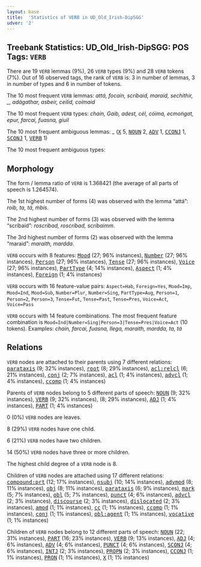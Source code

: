 ```yaml
---
layout: base
title:  'Statistics of VERB in UD_Old_Irish-DipSGG'
udver: '2'
---
```


## Treebank Statistics: UD_Old_Irish-DipSGG: POS Tags: `VERB`

There are 19 `VERB` lemmas (9%), 26 `VERB` types (9%) and 28 `VERB` tokens (7%).
Out of 16 observed tags, the rank of `VERB` is: 3 in number of lemmas, 3 in number of types and 6 in number of tokens.

The 10 most frequent `VERB` lemmas: <em>attá, focain, scríbaid, maraid, sechithir, _, adágathar, asbeir, ceilid, coímaid</em>

The 10 most frequent `VERB` types:  <em>chain, Gaib, adest, cél, cóima, ecmoṅgat, epur, farcai, fuasna, giuil</em>

The 10 most frequent ambiguous lemmas: <em>_</em> (<tt><a href="sga_dipsgg-pos-X.html">X</a></tt> 5, <tt><a href="sga_dipsgg-pos-NOUN.html">NOUN</a></tt> 2, <tt><a href="sga_dipsgg-pos-ADV.html">ADV</a></tt> 1, <tt><a href="sga_dipsgg-pos-CCONJ.html">CCONJ</a></tt> 1, <tt><a href="sga_dipsgg-pos-SCONJ.html">SCONJ</a></tt> 1, <tt><a href="sga_dipsgg-pos-VERB.html">VERB</a></tt> 1)

The 10 most frequent ambiguous types:  



## Morphology

The form / lemma ratio of `VERB` is 1.368421 (the average of all parts of speech is 1.264574).

The 1st highest number of forms (4) was observed with the lemma “attá”: <em>roib, ta, tá, ṁbís</em>.

The 2nd highest number of forms (3) was observed with the lemma “scríbaid”: <em>roscribad, roscríbad, scríbaimm</em>.

The 3rd highest number of forms (2) was observed with the lemma “maraid”: <em>maraith, mardda</em>.

`VERB` occurs with 8 features: <tt><a href="sga_dipsgg-feat-Mood.html">Mood</a></tt> (27; 96% instances), <tt><a href="sga_dipsgg-feat-Number.html">Number</a></tt> (27; 96% instances), <tt><a href="sga_dipsgg-feat-Person.html">Person</a></tt> (27; 96% instances), <tt><a href="sga_dipsgg-feat-Tense.html">Tense</a></tt> (27; 96% instances), <tt><a href="sga_dipsgg-feat-Voice.html">Voice</a></tt> (27; 96% instances), <tt><a href="sga_dipsgg-feat-PartType.html">PartType</a></tt> (4; 14% instances), <tt><a href="sga_dipsgg-feat-Aspect.html">Aspect</a></tt> (1; 4% instances), <tt><a href="sga_dipsgg-feat-Foreign.html">Foreign</a></tt> (1; 4% instances)

`VERB` occurs with 16 feature-value pairs: `Aspect=Hab`, `Foreign=Yes`, `Mood=Imp`, `Mood=Ind`, `Mood=Sub`, `Number=Plur`, `Number=Sing`, `PartType=Aug`, `Person=1`, `Person=2`, `Person=3`, `Tense=Fut`, `Tense=Past`, `Tense=Pres`, `Voice=Act`, `Voice=Pass`

`VERB` occurs with 14 feature combinations.
The most frequent feature combination is `Mood=Ind|Number=Sing|Person=3|Tense=Pres|Voice=Act` (10 tokens).
Examples: <em>chain, farcai, fuasna, llega, maraith, mardda, ta, tá</em>


## Relations

`VERB` nodes are attached to their parents using 7 different relations: <tt><a href="sga_dipsgg-dep-parataxis.html">parataxis</a></tt> (9; 32% instances), <tt><a href="sga_dipsgg-dep-root.html">root</a></tt> (8; 29% instances), <tt><a href="sga_dipsgg-dep-acl-relcl.html">acl:relcl</a></tt> (6; 21% instances), <tt><a href="sga_dipsgg-dep-conj.html">conj</a></tt> (2; 7% instances), <tt><a href="sga_dipsgg-dep-acl.html">acl</a></tt> (1; 4% instances), <tt><a href="sga_dipsgg-dep-advcl.html">advcl</a></tt> (1; 4% instances), <tt><a href="sga_dipsgg-dep-ccomp.html">ccomp</a></tt> (1; 4% instances)

Parents of `VERB` nodes belong to 5 different parts of speech: <tt><a href="sga_dipsgg-pos-NOUN.html">NOUN</a></tt> (9; 32% instances), <tt><a href="sga_dipsgg-pos-VERB.html">VERB</a></tt> (9; 32% instances),  (8; 29% instances), <tt><a href="sga_dipsgg-pos-ADJ.html">ADJ</a></tt> (1; 4% instances), <tt><a href="sga_dipsgg-pos-PART.html">PART</a></tt> (1; 4% instances)

0 (0%) `VERB` nodes are leaves.

8 (29%) `VERB` nodes have one child.

6 (21%) `VERB` nodes have two children.

14 (50%) `VERB` nodes have three or more children.

The highest child degree of a `VERB` node is 8.

Children of `VERB` nodes are attached using 17 different relations: <tt><a href="sga_dipsgg-dep-compound-prt.html">compound:prt</a></tt> (12; 17% instances), <tt><a href="sga_dipsgg-dep-nsubj.html">nsubj</a></tt> (10; 14% instances), <tt><a href="sga_dipsgg-dep-advmod.html">advmod</a></tt> (8; 11% instances), <tt><a href="sga_dipsgg-dep-obj.html">obj</a></tt> (8; 11% instances), <tt><a href="sga_dipsgg-dep-parataxis.html">parataxis</a></tt> (6; 9% instances), <tt><a href="sga_dipsgg-dep-mark.html">mark</a></tt> (5; 7% instances), <tt><a href="sga_dipsgg-dep-obl.html">obl</a></tt> (5; 7% instances), <tt><a href="sga_dipsgg-dep-punct.html">punct</a></tt> (4; 6% instances), <tt><a href="sga_dipsgg-dep-advcl.html">advcl</a></tt> (2; 3% instances), <tt><a href="sga_dipsgg-dep-discourse.html">discourse</a></tt> (2; 3% instances), <tt><a href="sga_dipsgg-dep-dislocated.html">dislocated</a></tt> (2; 3% instances), <tt><a href="sga_dipsgg-dep-amod.html">amod</a></tt> (1; 1% instances), <tt><a href="sga_dipsgg-dep-cc.html">cc</a></tt> (1; 1% instances), <tt><a href="sga_dipsgg-dep-ccomp.html">ccomp</a></tt> (1; 1% instances), <tt><a href="sga_dipsgg-dep-conj.html">conj</a></tt> (1; 1% instances), <tt><a href="sga_dipsgg-dep-obl-agent.html">obl:agent</a></tt> (1; 1% instances), <tt><a href="sga_dipsgg-dep-vocative.html">vocative</a></tt> (1; 1% instances)

Children of `VERB` nodes belong to 12 different parts of speech: <tt><a href="sga_dipsgg-pos-NOUN.html">NOUN</a></tt> (22; 31% instances), <tt><a href="sga_dipsgg-pos-PART.html">PART</a></tt> (16; 23% instances), <tt><a href="sga_dipsgg-pos-VERB.html">VERB</a></tt> (9; 13% instances), <tt><a href="sga_dipsgg-pos-ADJ.html">ADJ</a></tt> (4; 6% instances), <tt><a href="sga_dipsgg-pos-ADV.html">ADV</a></tt> (4; 6% instances), <tt><a href="sga_dipsgg-pos-PUNCT.html">PUNCT</a></tt> (4; 6% instances), <tt><a href="sga_dipsgg-pos-SCONJ.html">SCONJ</a></tt> (4; 6% instances), <tt><a href="sga_dipsgg-pos-INTJ.html">INTJ</a></tt> (2; 3% instances), <tt><a href="sga_dipsgg-pos-PROPN.html">PROPN</a></tt> (2; 3% instances), <tt><a href="sga_dipsgg-pos-CCONJ.html">CCONJ</a></tt> (1; 1% instances), <tt><a href="sga_dipsgg-pos-PRON.html">PRON</a></tt> (1; 1% instances), <tt><a href="sga_dipsgg-pos-X.html">X</a></tt> (1; 1% instances)

